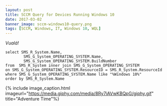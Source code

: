 ```yaml
---
layout: post
title: SCCM Query for Devices Running Windows 10
date: 2017-03-02
banner_image: sccm-windows10-query.png
tags: [SCCM, Windows, IT, Windows 10, WQL]
---
```


*Vualá!*

<pre><code class="sql">select SMS_R_System.Name,
        SMS_G_System_OPERATING_SYSTEM.Name,
        SMS_G_System_OPERATING_SYSTEM.BuildNumber
from  SMS_R_System inner join SMS_G_System_OPERATING_SYSTEM
on SMS_G_System_OPERATING_SYSTEM.ResourceID = SMS_R_System.ResourceId
where SMS_G_System_OPERATING_SYSTEM.Name like "%Windows 10%"
order by SMS_R_System.Name</code></pre>

{% include image_caption.html
  imageurl="https://media.giphy.com/media/8Ry7iAVwKBQpG/giphy.gif"
  title="Adventure Time"%}
